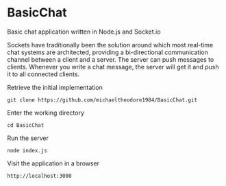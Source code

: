 # BasicChat
Basic chat application written in Node.js and Socket.io

Sockets have traditionally been the solution around which most real-time chat systems are architected, providing a bi-directional communication channel between a client and a server. The server can push messages to clients. Whenever you write a chat message, the server will get it and push it to all connected clients.

Retrieve the initial implementation

```
git clone https://github.com/michaeltheodore1984/BasicChat.git
```
Enter the working directory

```
cd BasicChat
```
Run the server

```
node index.js
```
Visit the application in a browser

```
http://localhost:3000
```
